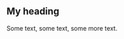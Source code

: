 <div id = "chart">
<script src="https://cdnjs.cloudflare.com/ajax/libs/d3/4.2.2/d3.min.js"></script>
<script src="visualisation.js"></script>
</div>
<div class="aside">
<h2>My heading</h2>
<p>Some text, some text, some more text.</p>
</div>

